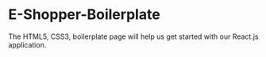 # E-Shopper-Boilerplate

The HTML5, CSS3, boilerplate page will help us get started with our React.js application.
